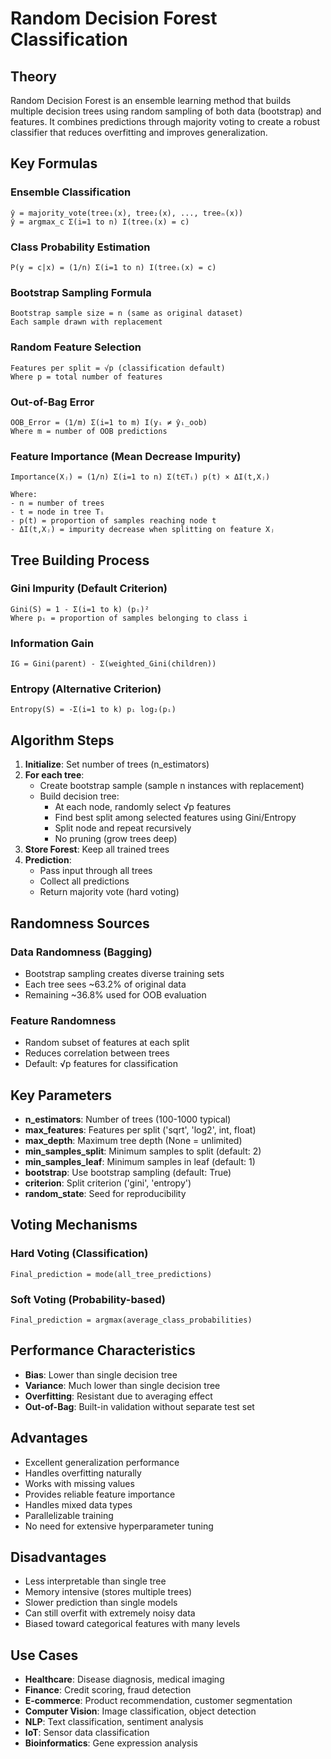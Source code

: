 # Random Decision Forest Classification

## Theory
Random Decision Forest is an ensemble learning method that builds multiple decision trees using random sampling of both data (bootstrap) and features. It combines predictions through majority voting to create a robust classifier that reduces overfitting and improves generalization.

## Key Formulas

### Ensemble Classification
```
ŷ = majority_vote(tree₁(x), tree₂(x), ..., treeₙ(x))
ŷ = argmax_c Σ(i=1 to n) I(treeᵢ(x) = c)
```

### Class Probability Estimation
```
P(y = c|x) = (1/n) Σ(i=1 to n) I(treeᵢ(x) = c)
```

### Bootstrap Sampling Formula
```
Bootstrap sample size = n (same as original dataset)
Each sample drawn with replacement
```

### Random Feature Selection
```
Features per split = √p (classification default)
Where p = total number of features
```

### Out-of-Bag Error
```
OOB_Error = (1/m) Σ(i=1 to m) I(yᵢ ≠ ŷᵢ_oob)
Where m = number of OOB predictions
```

### Feature Importance (Mean Decrease Impurity)
```
Importance(Xⱼ) = (1/n) Σ(i=1 to n) Σ(t∈Tᵢ) p(t) × ΔI(t,Xⱼ)

Where:
- n = number of trees
- t = node in tree Tᵢ
- p(t) = proportion of samples reaching node t
- ΔI(t,Xⱼ) = impurity decrease when splitting on feature Xⱼ
```

## Tree Building Process

### Gini Impurity (Default Criterion)
```
Gini(S) = 1 - Σ(i=1 to k) (pᵢ)²
Where pᵢ = proportion of samples belonging to class i
```

### Information Gain
```
IG = Gini(parent) - Σ(weighted_Gini(children))
```

### Entropy (Alternative Criterion)
```
Entropy(S) = -Σ(i=1 to k) pᵢ log₂(pᵢ)
```

## Algorithm Steps
1. **Initialize**: Set number of trees (n_estimators)
2. **For each tree**:
   - Create bootstrap sample (sample n instances with replacement)
   - Build decision tree:
     - At each node, randomly select √p features
     - Find best split among selected features using Gini/Entropy
     - Split node and repeat recursively
     - No pruning (grow trees deep)
3. **Store Forest**: Keep all trained trees
4. **Prediction**:
   - Pass input through all trees
   - Collect all predictions
   - Return majority vote (hard voting)

## Randomness Sources

### Data Randomness (Bagging)
- Bootstrap sampling creates diverse training sets
- Each tree sees ~63.2% of original data
- Remaining ~36.8% used for OOB evaluation

### Feature Randomness
- Random subset of features at each split
- Reduces correlation between trees
- Default: √p features for classification

## Key Parameters
- **n_estimators**: Number of trees (100-1000 typical)
- **max_features**: Features per split ('sqrt', 'log2', int, float)
- **max_depth**: Maximum tree depth (None = unlimited)
- **min_samples_split**: Minimum samples to split (default: 2)
- **min_samples_leaf**: Minimum samples in leaf (default: 1)
- **bootstrap**: Use bootstrap sampling (default: True)
- **criterion**: Split criterion ('gini', 'entropy')
- **random_state**: Seed for reproducibility

## Voting Mechanisms

### Hard Voting (Classification)
```
Final_prediction = mode(all_tree_predictions)
```

### Soft Voting (Probability-based)
```
Final_prediction = argmax(average_class_probabilities)
```

## Performance Characteristics
- **Bias**: Lower than single decision tree
- **Variance**: Much lower than single decision tree
- **Overfitting**: Resistant due to averaging effect
- **Out-of-Bag**: Built-in validation without separate test set

## Advantages
- Excellent generalization performance
- Handles overfitting naturally
- Works with missing values
- Provides reliable feature importance
- Handles mixed data types
- Parallelizable training
- No need for extensive hyperparameter tuning

## Disadvantages
- Less interpretable than single tree
- Memory intensive (stores multiple trees)
- Slower prediction than single models
- Can still overfit with extremely noisy data
- Biased toward categorical features with many levels

## Use Cases
- **Healthcare**: Disease diagnosis, medical imaging
- **Finance**: Credit scoring, fraud detection
- **E-commerce**: Product recommendation, customer segmentation
- **Computer Vision**: Image classification, object detection
- **NLP**: Text classification, sentiment analysis
- **IoT**: Sensor data classification
- **Bioinformatics**: Gene expression analysis
